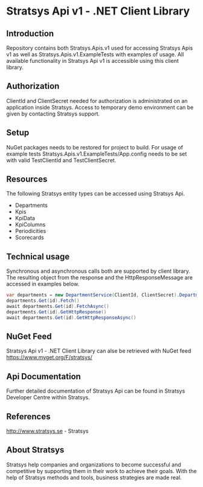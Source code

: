 Stratsys Api v1 - .NET Client Library
==============

Introduction
--------------
Repository contains both Stratsys.Apis.v1 used for accessing Stratsys Apis v1 as well as Stratsys.Apis.v1.ExampleTests with examples of usage. All available functionality in Stratsys Api v1 is accessible using this client library. 

Authorization
--------------
ClientId and ClientSecret needed for authorization is administrated on an application inside Stratsys. Access to temporary demo environment can be given by contacting Stratsys support.

Setup
--------------
NuGet packages needs to be restored for project to build. For usage of example tests Stratsys.Apis.v1.ExampleTests/App.config needs to be set with valid TestClientId and TestClientSecret.

Resources
--------------
The following Stratsys entity types can be accessed using Stratsys Api.
- Departments
- Kpis
- KpiData
- KpiColumns
- Periodicities
- Scorecards

Technical usage
--------------
Synchronous and asynchronous calls both are supported by client library. The resulting object from the response and the HttpResponseMessage are accessed in examples below. 
```csharp
var departments = new DepartmentService(ClientId, ClientSecret).Departments;
departments.Get(id).Fetch()
await departments.Get(id).FetchAsync()
departments.Get(id).GetHttpResponse()
await departments.Get(id).GetHttpResponseAsync()
```

NuGet Feed
--------------
Stratsys Api v1 - .NET Client Library can alse be retrieved with NuGet feed https://www.myget.org/F/stratsys/

Api Documentation
--------------
Further detailed documentation of Stratsys Api can be found in Stratsys Developer Centre within Stratsys.

References
--------------
http://www.stratsys.se - Stratsys

About Stratsys
--------------
Stratsys help companies and organizations to become successful and competitive by supporting them in their work to achieve their goals. With the help of Stratsys methods and tools, business strategies are made real.

